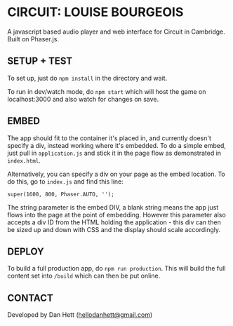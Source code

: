 # CIRCUIT: LOUISE BOURGEOIS
A javascript based audio player and web interface for Circuit in Cambridge. Built on Phaser.js.

## SETUP + TEST
To set up, just do `npm install` in the directory and wait.

To run in dev/watch mode, do `npm start` which will host the game on localhost:3000 and also watch for changes on save.

## EMBED
The app should fit to the container it's placed in, and currently doesn't specify a div, instead working where it's embedded. To do a simple embed, just pull in `application.js` and stick it in the page flow as demonstrated in `index.html`.

Alternatively, you can specify a div on your page as the embed location. To do this, go to `index.js` and find this line:
```
super(1600, 800, Phaser.AUTO, '');
```

The string parameter is the embed DIV, a blank string means the app just flows into the page at the point of embedding. However this parameter also accepts a div ID from the HTML holding the application - this div can then be sized up and down with CSS and the display should scale accordingly.

## DEPLOY
To build a full production app, do `npm run production`. This will build the full content set into `/build` which can then be put online.

## CONTACT
Developed by Dan Hett (hellodanhett@gmail.com)